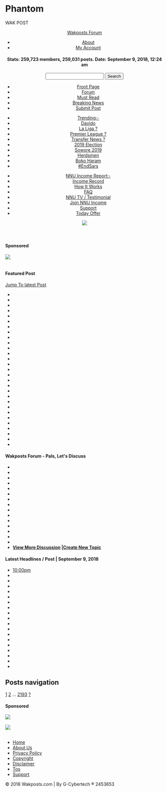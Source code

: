 # Phantom
WAK POST
<html lang="en">
<head>
<meta charset="utf-8">
<meta http-equiv="X-UA-Compatible" content="IE=edge">
<meta name="viewport" content="width=device-width, initial-scale=1">
<title>Wakposts Forum</title>
<script src="/cdn-cgi/apps/head/OsJZoPtNnteVDE6BRKxsVJ1KIDA.js"></script><link rel="icon" type="image/png" href="/sitefront/img/favicon.png">
<link href="https://maxcdn.bootstrapcdn.com/font-awesome/4.6.3/css/font-awesome.min.css" rel="stylesheet">
<link rel="stylesheet" href="https://cdnjs.cloudflare.com/ajax/libs/datepicker/0.6.5/datepicker.min.css" />
<link rel="stylesheet" href="/sitefront/css/style.css">
<link rel="stylesheet" href="/sitefront/css/responsive.css">


<!--[if lt IE 9]>
    <script src="https://oss.maxcdn.com/html5shiv/3.7.2/html5shiv.min.js"></script>
    <script src="https://oss.maxcdn.com/respond/1.4.2/respond.min.js"></script>
    <![endif]-->

<script async src="https://www.googletagmanager.com/gtag/js?id=UA-41920552-8"></script>
<script>
      window.dataLayer = window.dataLayer || [];
      function gtag(){dataLayer.push(arguments);}
      gtag('js', new Date());
      gtag('config', 'UA-41920552-8');
    </script>
</head>
<body>
<div class="container">
<header>
<div class="content-dark">
<div class="header">
<div class="site-title"><a href="https://Wakposts.com" rel="home">Wakposts Forum</a></div>
<ul class="top-nav">
<li><a href="https://Wakposts.com/nip">About</a></li>
<li><a href="https://Wakposts.com/member/my-account">My Account</a></li>
</ul>
<h4><strong>Stats:</strong> 259,723 members, 259,031 posts. <strong>Date:</strong> September 9, 2018, 12:24 am</h4>
<div class="container-search">
<form method="GET" action="https://Wakposts.com" accept-charset="UTF-8">
<input name="s" type="text">
<button class="btn-default">Search</button>
</form>
</div>
</div>
</div>
<nav class="main-navbar">
<div class="content-dark">
<ul class="main-navigation">
<li><a href="https://Wakposts.com">Front Page</a></li>
<li><a href="https://Wakposts.com/category/forum">Forum</a></li>
 <li><a href="https://Wakposts.com/category/must-read">Must Read</a></li>
<li><a href="https://Wakposts.com?s=Breaking">Breaking News</a></li>
<li><a href="#">Submit Post</a></li>
</ul>
<ul class="main-navigation">
<li><a href="#" class="text-red">Trending:</span>-</a></li>
<li><a href="https://Wakposts.com/?s=Davido">Davido</a></li>
<li><a href="https://Wakposts.com/?s=La+Liga">La Liga ?</a></li>
<li><a href="https://Wakposts.com/?s=Premier+League">Premier League ?</a></li>
<li><a href="https://Wakposts.com?s=Transfer">Transfer News ?</a></li>
<li><a href="https://Wakposts.com?s=2019">2019 Election</a></li>
<li><a href="https://Wakposts.com?s=Sowore">Sowore 2019</a></li>
<li><a href="https://Wakposts.com?s=Herdsmen">Herdsmen</a></li>
<li><a href="https://Wakposts.com?s=Boko+Haram">Boko Haram</a></li>
<li><a href="https://Wakposts.com?s=Sars">#EndSars</a></li>
</ul>
<ul class="main-navigation">
<li><a href="#" class="text-red">NNU Income Report:-</a></li>
<li><a href="https://Wakposts.com/category/nnu-income">Income Record</a></li>
<li><a href="https://Wakposts.com/make-money-online-nigeria">How It Works</a></li>
<li><a href="https://Wakposts.com/faqs">FAQ</a></li>
<li><a href="https://www.youtube.com/channel/UCFZqnYgoeifJkEvYpziYA0A" target=&quot;_blank&quot;>NNU TV / Testimonial</a></li>
<li><a href="https://Wakposts.com/nip">Join NNU Income</a></li>
<li><a href="https://Wakposts.com/Support">Support</a></li>
<li><a href="https://goo.gl/UkS5Ji" target=&quot;_blank&quot;>Today Offer</a></li>
</ul>
</div>
</nav>
<div class="content-dark">
<a href="https://www.allevents.ng/en/blog/event-tickets-giveaway-in-lagos-this-week/" target="_blank"><img src="https://Wakposts.com/sitefiles/ads/1535974209.jpg"></a>
</div>
</header>
<div class="container">
<aside class="col col-15 sidebar sidebar-left desktop-only">
<div class="content-dark">
<h4>Sponsored</h4>
<div class="widget">
<a href="https://Wakposts.com//nip/?a=nnu" target="_blank"><img src="https://Wakposts.com/sitefiles/ads/1532728066.jpg"></a>
</div>
<br>

</div>
</aside> <div class="col content-middle col-58">
<div class="content-dark">
<h4 class="page-title">Featured Post</h4>
<div class="content-light">
<a href="#latest-posts" class="btn-lp" rel="scroll">Jump To latest Post</a>
<ul>
<li><a href="https://Wakposts.com/"></a></li>
<li><a href="https://Wakposts.com/"></a></li>
<li><a href="https://Wakposts.com/"></a></li>
<li><a href="https://Wakposts.com/"></a></li>
<li><a href="https://Wakposts.com/"></a></li>
<li><a href="https://Wakposts.com/"></a></li>
<li><a href="https://Wakposts.com/"></a></li>
<li><a href="https://Wakposts.com/"></a></li>
<li><a href="https://Wakposts.com/"></a></li>
<li><a href="https://Wakposts.com/"></a></li>
<li><a href="https://Wakposts.com/"></a></li>
<li><a href="https://Wakposts.com/"></a></li>
<li><a href="https://Wakposts.com/"></a></li>
<li><a href="https://Wakposts.com/"></a></li>
<li><a href="https://Wakposts.com/"></a></li>
<li><a href="https://Wakposts.com/"></a></li>
<li><a href="https://Wakposts.com/"></a></li>
<li><a href="https://Wakposts.com/"></a></li>
<li><a href="https://Wakposts.com/"></a></li>
<li><a href="https://Wakposts.com/"></a></li>
<li><a href="https://Wakposts.com/"></a></li>
<li><a href="https://Wakposts.com/"></a></li>
<li><a href="https://Wakposts.com/"></a></li>
<li><a href="https://Wakposts.com/"></a></li>
<li><a href="https://Wakposts.com/"></a></li>
<li><a href="https://Wakposts.com/"></a></li>
<li><a href="https://Wakposts.com/"></a></li>
<li><a href="https://Wakposts.com/"></a></li>
<li><a href="https://Wakposts.com/"></a></li>
</ul>
</div>
<h4>Wakposts Forum - Pals, Let&#039;s Discuss</h4>
<div class="content-light">
<ul>
<li><a href="https://Wakposts.com/"></a></li>
<li><a href="https://Wakposts.com/"></a></li>
<li><a href="https://Wakposts.com/"></a></li>
<li><a href="https://Wakposts.com/"></a></li>
<li><a href="https://Wakposts.com/"></a></li>
<li><a href="https://Wakposts.com/"></a></li>
<li><a href="https://Wakposts.com/"></a></li>
<li><a href="https://Wakposts.com/"></a></li>
<li><a href="https://Wakposts.com/"></a></li>
<li><a href="https://Wakposts.com/"></a></li>
<li><a href="https://Wakposts.com/"></a></li>
<li><a href="https://Wakposts.com/"></a></li>
<li><a href="https://Wakposts.com/"></a></li>
<li><a href="https://Wakposts.com/"></a></li>
<li><a href="https://Wakposts.com/"></a></li>
<li><b><a href="/category/forum">View More Discussion</a> |<a href="https://wakposts.com/member/new-post">Create New Topic</a></b></li>

</ul>
</div>
<h4>Latest Headlines / Post | September 9, 2018</h4>
<div class="content-light headlines" id="latest-posts">
<ul>

<li><a href="https://Wakposts.com/"><span class="time-posted">10:00pm</span> <span class="text"></span></a></li>
<li><a href="https://Wakposts.com/"><span class="time-posted"></span> <span class="text"></span></a></li>
<li><a href="https://Wakposts.com/"><span class="time-posted"></span> <span class="text"></span></a></li>
<li><a href="https://Wakposts.com/"><span class="time-posted"></span> <span class="text"></span></a></li>
<li><a href="https://Wakposts.com/"><span class="time-posted"></span> <span class="text"></span></a></li>
<li><a href="https://Wakposts.com/"><span class="time-posted"></span> <span class="text"></span></a></li>
<li><a href="https://Wakposts.com/"><span class="time-posted"></span> <span class="text"></span></a></li>
<li><a href="https://Wakposts.com/"><span class="time-posted"></span> <span class="text"></span></a></li>
<li><a href="https://Wakposts.com/"><span class="time-posted"></span> <span class="text"></span></a></li>
<li><a href="https://Wakposts.com/"><span class="time-posted"></span> <span class="text"></span></a></li>
<li><a href="https://Wakposts.com/"><span class="time-posted"></span> <span class="text"></span></a></li>
<li><a href="https://Wakposts.com/"><span class="time-posted"></span> <span class="text"></span></a></li>
<li><a href="https://Wakposts.com/"><span class="time-posted"></span> <span class="text"></span></a></li>
<li><a href="https://Wakposts.com/"><span class="time-posted"></span> <span class="text"></span></a></li>
<li><a href="https://Wakposts.com/"><span class="time-posted"></span> <span class="text"></span></a></li>
<li><a href="https://Wakposts.com/"><span class="time-posted"></span> <span class="text"></span></a></li>
<li><a href="https://Wakposts.com/"><span class="time-posted"></span> <span class="text"></span></a></li>
<li><a href="https://Wakposts.com/"><span class="time-posted"></span> <span class="text"></span></a></li>
<li><a href="https://Wakposts.com/"><span class="time-posted"></span> <span class="text"></span></a></li>
</ul>
<nav class="navigation pagination" role="navigation">
<h2 class="screen-reader-text">Posts navigation</h2>
<div class="nav-links">
<div class="navigation pagination" role="navigation">
<a class="page-numbers" href="https://Wakposts.com?page=1">1</a>
<a class="page-numbers" href="https://Wakposts.com?page=2">2</a>
<span class="page-numbers dots">…</span>
<a class="page-numbers" href="https://Wakposts.com?page=2193">2193</a>
<a class="next page-numbers" href="https://Wakposts.com?page=2">?</a>
</div>
</div>
</nav>
</div>
</div>
</div>
<aside class="col col-25 sidebar sidebar-right">
<div class="content-dark">
<h4>Sponsored</h4>
<div class="widget">
<a href="https://gosocial.ng/?ref=paulsamson" target="_blank"><img src="https://Wakposts.com/sitefiles/ads/1535708402.jpg"></a>
</div>
<br>
<div class="widget">
<a href="http://winapay.com" target="_blank"><img src="https://Wakposts.com/sitefiles/ads/1532765137.jpg"></a>
</div>
<br>

</div>
</aside> <footer>
<a id="back-to-top" href="javascript:void(0)" class="back-top"><i class="fa fa-angle-up"></i></a>
<div class="content-dark">
<ul class="footer-menu">

<li><a href="https://Wakposts.com">Home</a></li>
<li><a href="https://Wakposts.com/about-us">About Us</a></li>
<li><a href="https://Wakposts.com/privacy">Privacy Policy</a></li>
<li><a href="https://Wakposts.com/copyright">Copyright</a></li>
<li><a href="https://Wakposts.com/disclaimer">Disclaimer</a></li>
<li><a href="https://Wakposts.com/tos">Tos</a></li>
<li><a href="https://Wakposts.com/support">Support</a></li>
</ul>
<div class="copyright">
<p>&copy; 2018 Wakposts.com | By G-Cybertech &reg; 2453653</p>
</div>
</div>
</footer>
</div>
</div>

<script type="text/javascript" src="/sitefront/js/jquery.min.js"></script>
<script src="https://cdnjs.cloudflare.com/ajax/libs/fixto/0.5.0/fixto.min.js"></script>
<script src="/sitefront/js/jquery.smooth-scroll.js"></script>

<script type="text/javascript" src="/sitefront/js/app.js"></script>
<script type="text/javascript">
    $('input[name="payment_method"]').change(function() {
        if (this.value == 'coupon') {
            $('.coupon-field').show();
            $('.bank-field').hide();
        }
        else if (this.value == 'voguepay'){
            $('.coupon-field').hide();
            $('.bank-field').hide();
        }
        else if  (this.value == 'bank-transfer'){
            $('.coupon-field').hide();
            $('.bank-field').show();
        }
    });
</script>
<style>
    .coupon-field,
    .bank-field{
        display: none;
    }
</style>
</body>
</html>

